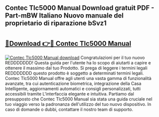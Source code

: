## Contec Tlc5000 Manual Download gratuit PDF - Part-mBW Italiano Nuovo manuale del proprietario di riparazione bSvz1

# <h2><a href="http://dffijt.blite.top/?on=Contec+Tlc5000+Manual">🔗Download 👉🔴 Contec Tlc5000 Manual</a></h2>

[![Contec Tlc5000 Manual download](https://i.imgur.com/lujVjoI.png)](http://dffijt.blite.top/?on=Contec+Tlc5000+Manual)
Congratulazioni per il tuo nuovo REDDDDDDD! Questa guida per l'utente ha lo scopo di aiutarti a capire e ottenere il massimo dal tuo Prodotto. Si prega di leggere i termini legali REDDDDDDD questo prodotto è soggetto a determinati termini legali. Contec Tlc5000 Manual offre agli utenti una vasta gamma di funzionalità avanzate, tra cui autenticazione biometrica, integrazione della Casa Intelligente, aggiornamenti automatici e consigli personalizzati, tutti accessibili tramite L'interfaccia elegante e intuitiva. Partiamo dal presupposto che Contec Tlc5000 Manual sia stata una guida cruciale nel tuo viaggio verso la padronanza dell'utilizzo del tuo nuovo dispositivo. In caso di domande o dubbi, contattare il nostro team di supporto.
